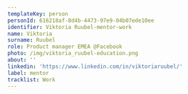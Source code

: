 ```yaml
---
templateKey: person
personId: 616218af-8d4b-4473-97e9-04b07ede10ee
identifier: Viktoria Ruubel-mentor-work
name: Viktoria
surname: Ruubel
role: Product manager EMEA @Facebook
photo: /img/viktoria_ruubel-education.png
about: ''
linkedin: 'https://www.linkedin.com/in/viktoriaruubel/'
label: mentor
tracklist: Work
---
```

